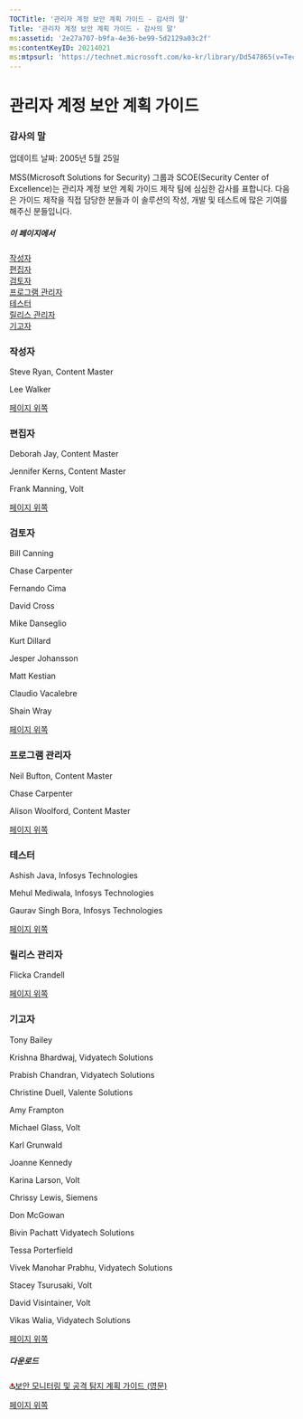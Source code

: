 ```yaml
---
TOCTitle: '관리자 계정 보안 계획 가이드 - 감사의 말'
Title: '관리자 계정 보안 계획 가이드 - 감사의 말'
ms:assetid: '2e27a707-b9fa-4e36-be99-5d2129a03c2f'
ms:contentKeyID: 20214021
ms:mtpsurl: 'https://technet.microsoft.com/ko-kr/library/Dd547865(v=TechNet.10)'
---
```


관리자 계정 보안 계획 가이드
============================

### 감사의 말

업데이트 날짜: 2005년 5월 25일

MSS(Microsoft Solutions for Security) 그룹과 SCOE(Security Center of Excellence)는 관리자 계정 보안 계획 가이드 제작 팀에 심심한 감사를 표합니다. 다음은 가이드 제작을 직접 담당한 분들과 이 솔루션의 작성, 개발 및 테스트에 많은 기여를 해주신 분들입니다.

##### 이 페이지에서

[](#egaa)[작성자](#egaa)  
[](#efaa)[편집자](#efaa)  
[](#eeaa)[검토자](#eeaa)  
[](#edaa)[프로그램 관리자](#edaa)  
[](#ecaa)[테스터](#ecaa)  
[](#ebaa)[릴리스 관리자](#ebaa)  
[](#eaaa)[기고자](#eaaa)

### 작성자

Steve Ryan, Content Master

Lee Walker

[](#mainsection)[페이지 위쪽](#mainsection)

### 편집자

Deborah Jay, Content Master

Jennifer Kerns, Content Master

Frank Manning, Volt

[](#mainsection)[페이지 위쪽](#mainsection)

### 검토자

Bill Canning

Chase Carpenter

Fernando Cima

David Cross

Mike Danseglio

Kurt Dillard

Jesper Johansson

Matt Kestian

Claudio Vacalebre

Shain Wray

[](#mainsection)[페이지 위쪽](#mainsection)

### 프로그램 관리자

Neil Bufton, Content Master

Chase Carpenter

Alison Woolford, Content Master

[](#mainsection)[페이지 위쪽](#mainsection)

### 테스터

Ashish Java, Infosys Technologies

Mehul Mediwala, Infosys Technologies

Gaurav Singh Bora, Infosys Technologies

[](#mainsection)[페이지 위쪽](#mainsection)

### 릴리스 관리자

Flicka Crandell

[](#mainsection)[페이지 위쪽](#mainsection)

### 기고자

Tony Bailey

Krishna Bhardwaj, Vidyatech Solutions

Prabish Chandran, Vidyatech Solutions

Christine Duell, Valente Solutions

Amy Frampton

Michael Glass, Volt

Karl Grunwald

Joanne Kennedy

Karina Larson, Volt

Chrissy Lewis, Siemens

Don McGowan

Bivin Pachatt Vidyatech Solutions

Tessa Porterfield

Vivek Manohar Prabhu, Vidyatech Solutions

Stacey Tsurusaki, Volt

David Visintainer, Volt

Vikas Walia, Vidyatech Solutions

[](#mainsection)[페이지 위쪽](#mainsection)

##### 다운로드

[![](images/Dd547865.icon_exe(ko-kr,TechNet.10).gif)](http://go.microsoft.com/fwlink/?linkid=41316)[보안 모니터링 및 공격 탐지 계획 가이드 (영문)](http://go.microsoft.com/fwlink/?linkid=41316)

[](#mainsection)[페이지 위쪽](#mainsection)
